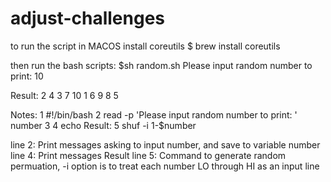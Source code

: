 # adjust-challenges

to run the script in MACOS install coreutils
$ brew install coreutils

then run the bash scripts:
$sh random.sh
Please input random number to print: 10

Result:
2
4
3
7
10
1
6
9
8
5

Notes:
  1 #!/bin/bash
  2 read -p 'Please input random number to print: ' number
  3
  4 echo Result:
  5 shuf -i 1-$number

line 2: Print messages asking to input number, and save to variable number 
line 4: Print messages Result
line 5: Command to generate random permuation, -i option is to treat each number LO through HI as an input line 
